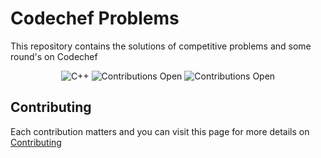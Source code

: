 # Codechef Problems
This repository contains the solutions of competitive problems and some round's on Codechef 

<div style="text-align:center">
<img src="https://img.shields.io/badge/language-C%2B%2B-red" alt="C++">
<img src="https://img.shields.io/badge/language-python-blue" alt="Contributions Open">
<img src="https://img.shields.io/badge/contributions-open-yellowgreen" alt="Contributions Open">
</div>


## Contributing

Each contribution matters and you can visit this page for more details on [Contributing](https://github.com/shan7030/codechef-problems/blob/master/CONTRIBUTING.md)
 